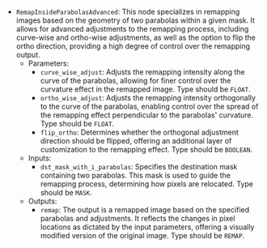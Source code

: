 - `RemapInsideParabolasAdvanced`: This node specializes in remapping images based on the geometry of two parabolas within a given mask. It allows for advanced adjustments to the remapping process, including curve-wise and ortho-wise adjustments, as well as the option to flip the ortho direction, providing a high degree of control over the remapping output.
    - Parameters:
        - `curve_wise_adjust`: Adjusts the remapping intensity along the curve of the parabolas, allowing for finer control over the curvature effect in the remapped image. Type should be `FLOAT`.
        - `ortho_wise_adjust`: Adjusts the remapping intensity orthogonally to the curve of the parabolas, enabling control over the spread of the remapping effect perpendicular to the parabolas' curvature. Type should be `FLOAT`.
        - `flip_ortho`: Determines whether the orthogonal adjustment direction should be flipped, offering an additional layer of customization to the remapping effect. Type should be `BOOLEAN`.
    - Inputs:
        - `dst_mask_with_i_parabolas`: Specifies the destination mask containing two parabolas. This mask is used to guide the remapping process, determining how pixels are relocated. Type should be `MASK`.
    - Outputs:
        - `remap`: The output is a remapped image based on the specified parabolas and adjustments. It reflects the changes in pixel locations as dictated by the input parameters, offering a visually modified version of the original image. Type should be `REMAP`.
